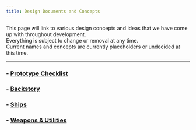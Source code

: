```yaml
---
title: Design Documents and Concepts
---
```

This page will link to various design concepts and ideas that we have come up with throughout development.  
Everything is subject to change or removal at any time.  
Current names and concepts are currently placeholders or undecided at this time.

---
### - [Prototype Checklist](designs/prototype)
### - [Backstory](designs/story)
### - [Ships](designs/ships)
### - [Weapons & Utilities](designs/weapons)


